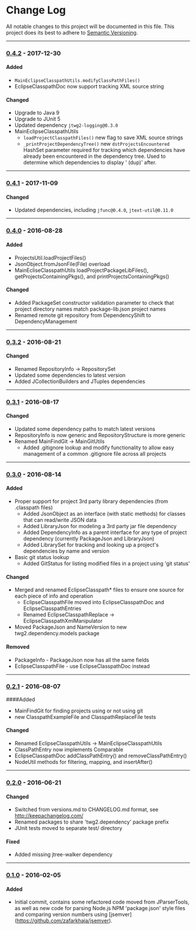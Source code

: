 # Change Log
All notable changes to this project will be documented in this file.
This project does its best to adhere to [Semantic Versioning](http://semver.org/).


--------
### [0.4.2](N/A) - 2017-12-30
#### Added
* `MainEclipseClasspathUtils.modifyClassPathFiles()`
* EclipseClasspathDoc now support tracking XML source string

#### Changed
* Upgrade to Java 9
* Upgrade to JUnit 5
* Updated dependency `jtwg2-logging@0.3.0`
* MainEclipseClasspathUtils
  * `loadProjectClasspathFiles()` new flag to save XML source strings
  * `_printProjectDependencyTree()` new `dstProjectsEncountered` HashSet parameter required for tracking which dependencies have already been encountered in the dependency tree.  Used to determine which dependencies to display ' (dup)' after.


--------
### [0.4.1](https://github.com/TeamworkGuy2/DependencyManagement/commit/f39927c7ed5ddebbb539d7abe27dedee87b0df40) - 2017-11-09
#### Changed
* Updated dependencies, including `jfunc@0.4.0`, `jtext-util@0.11.0`


--------
### [0.4.0](https://github.com/TeamworkGuy2/DependencyManagement/commit/019cdd28df63c06d6004910939141248e9efdeb3) - 2016-08-28
#### Added
* ProjectsUtil.loadProjectFiles()
* JsonObject.fromJsonFile(File) overload
* MainEcliseClasspathUtils loadProjectPackageLibFiles(), getProjectsContainingPkgs(), and printProjectsContainingPkgs()

#### Changed
* Added PackageSet constructor validation parameter to check that project directory names match package-lib.json project names
* Renamed remote git repository from DependencyShift to DependencyManagement


--------
### [0.3.2](https://github.com/TeamworkGuy2/DependencyManagement/commit/4bcc58188ee1fd5b2ec58698fb862969d488e62d) - 2016-08-21
#### Changed
* Renamed RepositoryInfo -> RepositorySet
* Updated some dependencies to latest version
* Added JCollectionBuilders and JTuples dependencies


--------
### [0.3.1](https://github.com/TeamworkGuy2/DependencyManagement/commit/69ccd66b039da9767c1335c47b85048cd561f990) - 2016-08-17
#### Changed
* Updated some dependency paths to match latest versions
* RepositoryInfo is now generic and RepositoryStructure is more generic
* Renamed MainFindGit -> MainGitUtils
  * Added .gitignore lookup and modify functionality to allow easy management of a common .gitignore file across all projects


--------
### [0.3.0](https://github.com/TeamworkGuy2/DependencyManagement/commit/858ada40619bfefe96df900b81d75320450a14ce) - 2016-08-14
#### Added
* Proper support for project 3rd party library dependencies (from .classpath files)
  * Added JsonObject as an interface (with static methods) for classes that can read/write JSON data
  * Added LibraryJson for modeling a 3rd party jar file dependency
  * Added DependencyInfo as a parent interface for any type of project dependency (currently PackageJson and LibraryJson)
  * Added LibrarySet for tracking and looking up a project's dependencies by name and version
* Basic git status lookup
  * Added GitStatus for listing modified files in a project using 'git status'

#### Changed
* Merged and renamed EclipseClasspath* files to ensure one source for each piece of info and operation
  * EclipseClasspathFile moved into EclipseClasspathDoc and EclipseClasspathEntries
  * Renamed EclipseClasspathReplace -> EclipseClasspathXmlManipulator
* Moved PackageJson and NameVersion to new twg2.dependency.models package

#### Removed
* PackageInfo - PackageJson now has all the same fields
* EclipseClasspathFile - use EclipseClasspathDoc instead


--------
### [0.2.1](https://github.com/TeamworkGuy2/DependencyManagement/commit/16004a75df34557c28a460650952e2e061c05243) - 2016-08-07
####Added
* MainFindGit for finding projects using or not using git
* new ClasspathExampleFile and ClasspathReplaceFile tests

#### Changed
* Renamed EclipseClasspathUtils -> MainEclipseClasspathUtils
* ClassPathEntry now implements Comparable
* EclipseClasspathDoc addClassPathEntry() and removeClassPathEntry()
* NodeUtil methods for filtering, mapping, and insertAfter()


--------
### [0.2.0](https://github.com/TeamworkGuy2/DependencyManagement/commit/a5a7c3de2fcdbdbd41ffdd26b26681f8fc9451dd) - 2016-06-21
#### Changed
* Switched from versions.md to CHANGELOG.md format, see http://keepachangelog.com/
* Renamed packages to share 'twg2.dependency' package prefix
* JUnit tests moved to separate test/ directory

#### Fixed
* Added missing jtree-walker dependency


--------
### [0.1.0](https://github.com/TeamworkGuy2/DependencyManagement/commit/fe1501fce545ace7bec54d2b1daeec92e06ba400) - 2016-02-05
#### Added
* Initial commit, contains some refactored code moved from JParserTools, as well as new code for parsing Node.js NPM 'package.json' style files and comparing version numbers using [jsemver] (https://github.com/zafarkhaja/jsemver).
